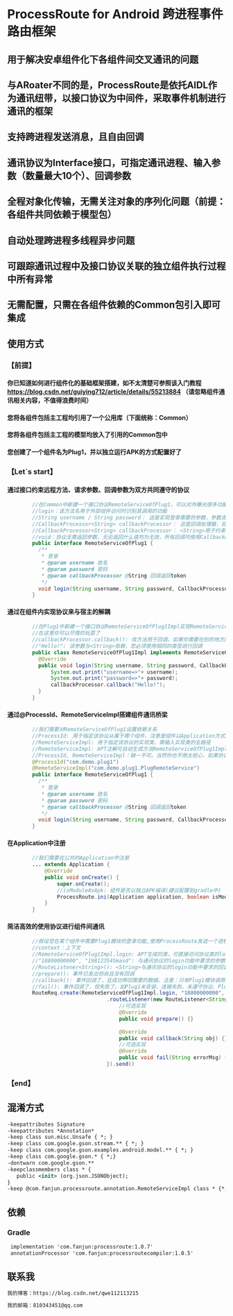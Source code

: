 # ProcessRoute for Android 跨进程事件路由框架
## 用于解决安卓组件化下各组件间交叉通讯的问题
## 与ARoater不同的是，ProcessRoute是依托AIDL作为通讯纽带，以接口协议为中间件，采取事件机制进行通讯的框架
## 支持跨进程发送消息，且自由回调
## 通讯协议为Interface接口，可指定通讯进程、输入参数（数量最大10个）、回调参数
## 全程对象化传输，无需关注对象的序列化问题（前提：各组件共同依赖于模型包）
## 自动处理跨进程多线程异步问题
## 可跟踪通讯过程中及接口协议关联的独立组件执行过程中所有异常
## 无需配置，只需在各组件依赖的Common包引入即可集成

## 使用方式

### 【前提】
#### 你已知道如何进行组件化的基础框架搭建，如不太清楚可参照该入门教程 https://blog.csdn.net/guiying712/article/details/55213884 （请忽略组件通讯相关内容，不值得浪费时间）
#### 您将各组件包括主工程均引用了一个公用库（下面统称：Common）
#### 您将各组件包括主工程的模型均放入了引用的Common包中
#### 您创建了一个组件名为Plug1，并以独立运行APK的方式配置好了
### 【Let`s start】
#### 通过接口约束远程方法、请求参数、回调参数为双方共同遵守的协议
```Java
        //在Common中新建一个接口协议RemoteServiceOfPlug1，可以对外曝光很多功能，这里已登录为例
        //login：该方法名用于外部组件访问时识别其调用的功能
        //String username / String password： 这是实现登录需要的参数，参数支持[0-10]个，类型不限（基本类型必须换成其包装类）
        //CallbackProcessor<String> callbackProcessor： 这是回调处理器，协议的所有方法都必须将该参数放置最末，是必输参数
        //CallbackProcessor<String> callbackProcessor： <String>用于约束回调的类型，类型不限
        //void：协议无需返回参数，无论返回什么值均为无效，所有回调均使用CallbackProcessor处理
        public interface RemoteServiceOfPlug1 {
          /**
           * 登录
           * @param username 姓名
           * @param password 密码
           * @param callbackProcessor @String 回调返回token
           */
          void login(String username, String password, CallbackProcessor<String> callbackProcessor);
        }
```
#### 通过在组件内实现协议来与宿主的解耦
```Java
        //在Plug1中新建一个接口协议RemoteServiceOfPlug1Impl实现RemoteServiceOfPlug1协议
        //在这里你可以尽情的玩耍了
        //callbackProcessor.callback(): 改方法用于回调，如果你需要在别的地方回调可将callbackProcessor传递过去而无需关心序列化问题
        //"Hello!": 该参数与<String>依赖，您必须使用相同的类型进行回调
        public class RemoteServiceOfPlug1Impl implements RemoteServiceOfPlug1 {
          @Override
          public void login(String username, String password, CallbackProcessor<String> callbackProcessor) {
              System.out.print("username=>"+ username);
              System.out.print("password=>"+ password);
              callbackProcessor.callback("Hello!");
          }
        }
```
#### 通过@ProcessId、RemoteServiceImpl搭建组件通讯桥梁
```Java
        //我们需要对RemoteServiceOfPlug1设置依赖关系
        //ProcessId: 用于指定该协议从属于哪个组件，注意是组件以Application方式编译时的ApplicationId
        //RemoteServiceImpl: 用于指定该协议的实现类，需输入实现类的全路径
        //RemoteServiceImpl: APT注解可自动生成方法RemoteServiceOfPlug1Impl.class（需要Make一下工程），在需要传方法名的地方建议使用该自动生成的类取值，以达到规范的目的
        //ProcessId, RemoteServiceImpl：缺一不可。当然你也不用太担心，如果协议上有任何的地方有问题，框架都会在调用方回调错误信息以提示您
        @ProcessId("com.demo.plug1")
        @RemoteServiceImpl("com.demo.plug1.PlugRemoteService")
        public interface RemoteServiceOfPlug1 {
          /**
           * 登录
           * @param username 姓名
           * @param password 密码
           * @param callbackProcessor @String 回调返回token
           */
          void login(String username, String password, CallbackProcessor<String> callbackProcessor);
        }
```
#### 在Application中注册
```Java
        //我们需要在公共的Application中注册
        ... extends Application {
            @Override
            public void onCreate() {
                super.onCreate();
                //isModuleAsApk: 组件是否以独立APK编译(建议配置到gradle中)
                ProcessRoute.ini(Application application, boolean isModuleAsApk);
            }
        }
```
#### 简洁高效的使用协议进行组件间通讯
```Java
        //假设您在某个组件中需要Plug1模块的登录功能,使用ProcessRoute发送一个进程事件消息即可
        //context：上下文
        //RemoteServiceOfPlug1Impl.login: APT生成的类，可直接访问协议类的login方法名
        //"18800000000", "198123545masd": 与通讯协议的login功能中要求的参数一样，但必须确保参数数量、类型、顺序一致
        //RouteListener<String>(): <String>与通讯协议的login功能中要求的回调参数一样
        //prepare(): 事件已发出但尚且没有回调
        //callback(): 事件回调了，且成功带回需要的数据。注意：只有Plug1模块调用了callbackProcessor.callback()才会回调
        //fail(): 事件回调了，但失败了。如Plug1未安装、连接失败、未遵守协议、Plug1的实现过程报错都会在这个方法中将详细错误信息带过来
        RouteReq.create(RemoteServiceOfPlug1Impl.login, "18800000000", "198123545masd")
                                .routeListener(new RouteListener<String>() {
                                    //可选实现
                                    @Override
                                    public void prepare() {}
                                       
                                    @Override
                                    public void callback(String obj) {}
                                    //可选实现
                                    @Override
                                    public void fail(String errorMsg) {}
                                }).send()
```
### 【end】

## 混淆方式
```Xml
-keepattributes Signature
-keepattributes *Annotation*
-keep class sun.misc.Unsafe { *; }
-keep class com.google.gson.stream.** { *; }
-keep class com.google.gson.examples.android.model.** { *; }
-keep class com.google.gson.* { *;}
-dontwarn com.google.gson.**
-keepclassmembers class * {
   public <init> (org.json.JSONObject);
}
-keep @com.fanjun.processroute.annotation.RemoteServiceImpl class * {*;}
```

## 依赖
### Gradle
```Xml
 implementation 'com.fanjun:processroute:1.0.7'
 annotationProcessor 'com.fanjun:processroutecompiler:1.0.5'
```

## 联系我
```Xml
我的博客：https://blog.csdn.net/qwe112113215
```
```Xml
我的邮箱：810343451@qq.com
```
